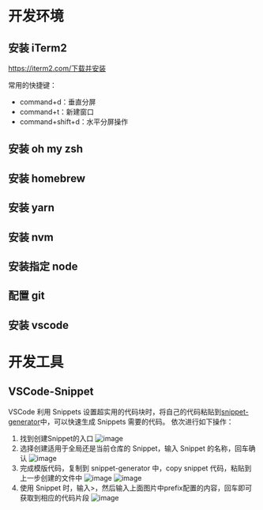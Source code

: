 # 开发环境
## 安装 iTerm2
https://iterm2.com/下载并安装

常用的快捷键：
- command+d：垂直分屏
- command+t：新建窗口
- command+shift+d：水平分屏操作
## 安装 oh my zsh
## 安装 homebrew
## 安装 yarn
## 安装 nvm
## 安装指定 node
## 配置 git
## 安装 vscode
# 开发工具
## VSCode-Snippet
VSCode 利用 Snippets 设置超实用的代码块时，将自己的代码粘贴到[snippet-generator](https://snippet-generator.app/)中，可以快速生成 Snippets 需要的代码。
依次进行如下操作：
1. 找到创建Snippet的入口
![image](https://user-images.githubusercontent.com/42236890/224686943-ed4d207a-1605-458c-a67b-f3d9d73b9bc1.png)
2. 选择创建适用于全局还是当前仓库的 Snippet，输入 Snippet 的名称，回车确认
![image](https://user-images.githubusercontent.com/42236890/224687301-5d2b1611-5856-472e-9cb5-57c08cfd3189.png)
3. 完成模版代码，复制到 snippet-generator 中，copy snippet 代码，粘贴到上一步创建的文件中
![image](https://user-images.githubusercontent.com/42236890/224688409-d5391bc8-9609-47c3-a73b-bb3bff7b1b98.png)
![image](https://user-images.githubusercontent.com/42236890/224688752-6d08510f-df90-4ac3-83e4-b3b08e88d7a0.png)
4. 使用 Snippet 时，输入>，然后输入上面图片中prefix配置的内容，回车即可获取到相应的代码片段
![image](https://user-images.githubusercontent.com/42236890/224689546-b3295379-2422-4b51-aa0c-9f838f5b125f.png)

